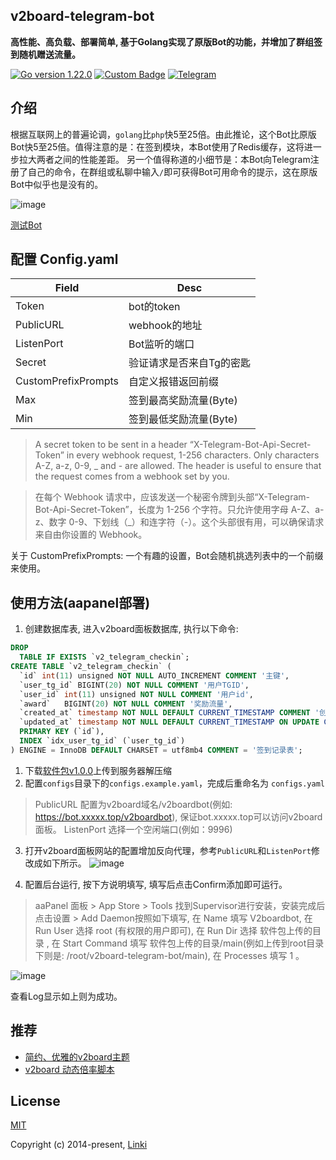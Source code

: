 ## v2board-telegram-bot

**高性能、高负载、部署简单, 基于Golang实现了原版Bot的功能，并增加了群组签到随机赠送流量。**

<p>
  <a href="https://golang.org/doc/devel/release.html#go1.22"><img src="https://img.shields.io/badge/Go-1.22.0-blue.svg" alt="Go version 1.22.0"></a>
  <a href="https://github.com/v2board/v2board/tree/1.7.4"><img alt="Custom Badge" src="https://img.shields.io/badge/v2board-1.7.4-purple?style=flat-square""></a>
  <a href="https://t.me/zeroThemeGroup"><img alt="Telegram" src="https://img.shields.io/badge/交流群组-Telegram-blue?style=flat-square"></a>
</p>

## 介绍
根据互联网上的普遍论调，`golang`比`php`快5至25倍。由此推论，这个Bot比原版Bot快5至25倍。值得注意的是：在签到模块，本Bot使用了Redis缓存，这将进一步拉大两者之间的性能差距。
另一个值得称道的小细节是：本Bot向Telegram注册了自己的命令，在群组或私聊中输入`/`即可获得Bot可用命令的提示，这在原版Bot中似乎也是没有的。

![image](https://github.com/amyouran/v2board-telegram-bot/assets/150254537/5985726c-7ba8-4d61-9617-9ae22991c5db)

[测试Bot](https://t.me/zeroThemeGroup)

## 配置 Config.yaml
| Field                 | Desc                                                       | 
| --------------------- | ------------------------------------------------------------ | 
| Token          | bot的token                   |    
| PublicURL                | webhook的地址                               |      
| ListenPort             | Bot监听的端口                         |  
| Secret          | 验证请求是否来自Tg的密匙                   |
| CustomPrefixPrompts          | 自定义报错返回前缀                   |
| Max | 签到最高奖励流量(Byte) | 
| Min | 签到最低奖励流量(Byte) | 

> A secret token to be sent in a header “X-Telegram-Bot-Api-Secret-Token” in every webhook request, 1-256 characters. Only characters A-Z, a-z, 0-9, _ and - are allowed. The header is useful to ensure that the request comes from a webhook set by you.

> 在每个 Webhook 请求中，应该发送一个秘密令牌到头部“X-Telegram-Bot-Api-Secret-Token”，长度为 1-256 个字符。只允许使用字母 A-Z、a-z、数字 0-9、下划线（_）和连字符（-）。这个头部很有用，可以确保请求来自由你设置的 Webhook。

关于 CustomPrefixPrompts: 一个有趣的设置，Bot会随机挑选列表中的一个前缀来使用。

## 使用方法(aapanel部署)
1. 创建数据库表, 进入v2board面板数据库, 执行以下命令:
````sql
DROP 
  TABLE IF EXISTS `v2_telegram_checkin`;
CREATE TABLE `v2_telegram_checkin` (
  `id` int(11) unsigned NOT NULL AUTO_INCREMENT COMMENT '主键', 
  `user_tg_id` BIGINT(20) NOT NULL COMMENT '用户TGID',
  `user_id` int(11) unsigned NOT NULL COMMENT '用户id',  
  `award` 	BIGINT(20) NOT NULL COMMENT '奖励流量', 
  `created_at` timestamp NOT NULL DEFAULT CURRENT_TIMESTAMP COMMENT '创建时间', 
  `updated_at` timestamp NOT NULL DEFAULT CURRENT_TIMESTAMP ON UPDATE CURRENT_TIMESTAMP COMMENT '更新时间', 
  PRIMARY KEY (`id`), 
  INDEX `idx_user_tg_id` (`user_tg_id`)
) ENGINE = InnoDB DEFAULT CHARSET = utf8mb4 COMMENT = '签到记录表';
````
1. 下载[软件包v1.0.0](https://github.com/amyouran/v2board-telegram-bot/releases/download/v1.0.0/v2boardbot.tar.gz)上传到服务器解压缩
2. 配置`configs`目录下的`configs.example.yaml`，完成后重命名为 `configs.yaml`
   
> PublicURL 配置为v2board域名/v2boardbot(例如: https://bot.xxxxx.top/v2boardbot), 保证bot.xxxxx.top可以访问v2board面板。
> ListenPort 选择一个空闲端口(例如：9996)

3. 打开v2board面板网站的配置增加反向代理，参考`PublicURL`和`ListenPort`修改成如下所示。
![image](https://github.com/amyouran/v2board-telegram-bot/assets/150254537/3551d8f9-2ff8-424f-8d0b-cac69a2619dc)

4. 配置后台运行, 按下方说明填写, 填写后点击Confirm添加即可运行。

> aaPanel 面板 > App Store > Tools
> 找到Supervisor进行安装，安装完成后点击设置 > Add Daemon按照如下填写, 
> 在 Name 填写 V2boardbot, 
> 在 Run User 选择 root (有权限的用户即可), 
> 在 Run Dir 选择 软件包上传的目录 , 
> 在 Start Command 填写 软件包上传的目录/main(例如上传到root目录下则是: /root/v2board-telegram-bot/main), 
> 在 Processes 填写 1 。

![image](https://github.com/amyouran/v2board-telegram-bot/assets/150254537/3abd3737-ba3a-4af9-838e-9f1a5ec226cf)

查看Log显示如上则为成功。

## 推荐

- [简约、优雅的v2board主题](https://github.com/amyouran/V2b-Zero-Theme)
- [v2board 动态倍率脚本](https://github.com/amyouran/v2board-dynamic-rate)

## License

[MIT](https://opensource.org/licenses/MIT)

Copyright (c) 2014-present, [Linki](https://t.me/is_linki)
